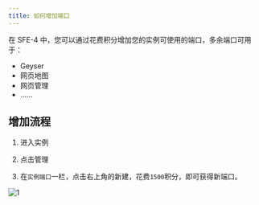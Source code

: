 ```yaml
---
title: 如何增加端口
---
```


在 SFE-4 中，您可以通过花费积分增加您的实例可使用的端口，多余端口可用于：

- Geyser
- 网页地图
- 网页管理
- ……

## 增加流程

1. 进入实例

2. 点击管理

3. 在`实例端口`一栏，点击右上角的新建，花费`1500`积分，即可获得新端口。

![1](/img/pages/Addport-1.png)